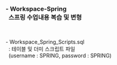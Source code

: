 <h3>
- Workspace-Spring<br>
&nbsp;&nbsp;스프링 수업내용 복습 및 변형<br>
</h3>

<br>

<p>
- Workspace_Spring_Scripts.sql<br>
&nbsp;&nbsp;: 테이블 및 더미 스크립트 파일<br>
&nbsp;&nbsp;(username : SPRING, password : SPRING)<br>
</p>
